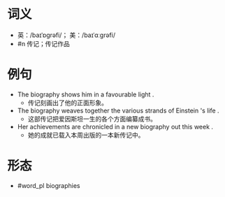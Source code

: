 # 词义
- 英：/baɪˈɒɡrəfi/； 美：/baɪˈɑːɡrəfi/
- #n 传记；传记作品
# 例句
- The biography shows him in a favourable light .
	- 传记刻画出了他的正面形象。
- The biography weaves together the various strands of Einstein 's life .
	- 这部传记把爱因斯坦一生的各个方面编纂成书。
- Her achievements are chronicled in a new biography out this week .
	- 她的成就已载入本周出版的一本新传记中。
# 形态
- #word_pl biographies
